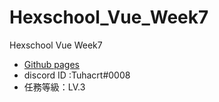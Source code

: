 # Hexschool_Vue_Week7

Hexschool Vue Week7

- [Github pages](https://tuhacrt.github.io/Hexschool_Vue_Week7/)
- discord ID :Tuhacrt#0008
- 任務等級：LV.3
